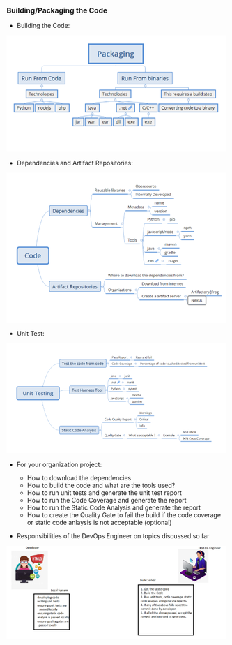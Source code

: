 ### Building/Packaging the Code
* Building the Code:

![Preview](./Images/package.png)

* Dependencies and Artifact Repositories:

![Preview](./Images/artifact.png)

* Unit Test:

![Preview](./Images/unittests.png)

* For your organization project:

   * How to download the dependencies
   * How to build the code and what are the tools used?
   * How to run unit tests and generate the unit test report
   * How to run the Code Coverage and generate the report
   * How to run the Static Code Analysis and generate the report
   * How to create the Quality Gate to fail the build if the code coverage or static code anlaysis is not acceptable (optional)

* Responsibilities of the DevOps Engineer on topics discussed so far


![Preview](./Images/devopsrole.png)